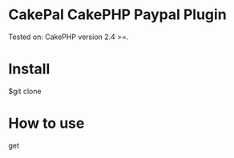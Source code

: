 <h1>CakePal CakePHP Paypal Plugin</h1>

Tested on:
CakePHP version 2.4 >=. 

<h1>Install</h1>
$git clone 
<h1>How to use</h1>

get
